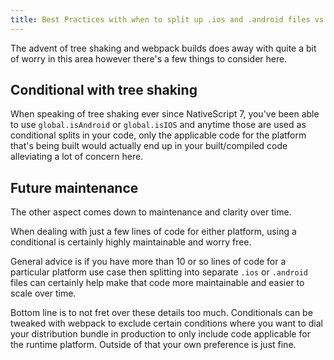```yaml
---
title: Best Practices with when to split up .ios and .android files vs. using platform conditionals
---
```


The advent of tree shaking and webpack builds does away with quite a bit of worry in this area however there's a few things to consider here.

## Conditional with tree shaking

When speaking of tree shaking ever since NativeScript 7, you've been able to use `global.isAndroid` or `global.isIOS` and anytime those are used as conditional splits in your code, only the applicable code for the platform that's being built would actually end up in your built/compiled code alleviating a lot of concern here.

## Future maintenance

The other aspect comes down to maintenance and clarity over time.

When dealing with just a few lines of code for either platform, using a conditional is certainly highly maintainable and worry free.

General advice is if you have more than 10 or so lines of code for a particular platform use case then splitting into separate `.ios` or `.android` files can certainly help make that code more maintainable and easier to scale over time.

Bottom line is to not fret over these details too much. Conditionals can be tweaked with webpack to exclude certain conditions where you want to dial your distribution bundle in production to only include code applicable for the runtime platform. Outside of that your own preference is just fine.
